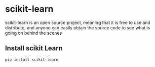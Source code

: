 # scikit-learn
scikit-learn is an open source project, meaning that it is free to use and distribute, and anyone can easily obtain the source code to see what is going on behind the scenes

## Install scikit Learn
```python
pip install scikit-learn